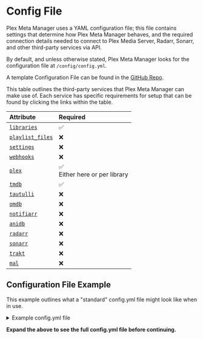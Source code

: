 # Config File

Plex Meta Manager uses a YAML configuration file; this file contains settings that determine how Plex Meta Manager behaves, and the required connection details needed to connect to Plex Media Server, Radarr, Sonarr, and other third-party services via API.

By default, and unless otherwise stated, Plex Meta Manager looks for the configuration file at `/config/config.yml`.

A template Configuration File can be found in the [GitHub Repo](https://github.com/meisnate12/Plex-Meta-Manager/blob/master/config/config.yml.template).

This table outlines the third-party services that Plex Meta Manager can make use of. Each service has specific requirements for setup that can be found by clicking the links within the table.

| Attribute                     | Required                                |
|:------------------------------|:----------------------------------------|
| [`libraries`](libraries)      | &#9989;                                 |
| [`playlist_files`](playlists) | &#10060;                                |
| [`settings`](settings)        | &#10060;                                |
| [`webhooks`](webhooks)        | &#10060;                                |
| [`plex`](plex)                | &#9989; <br/>Either here or per library |
| [`tmdb`](tmdb)                | &#9989;                                 |
| [`tautulli`](tautulli)        | &#10060;                                |
| [`omdb`](omdb)                | &#10060;                                |
| [`notifiarr`](notifiarr)      | &#10060;                                |
| [`anidb`](anidb)              | &#10060;                                |
| [`radarr`](radarr)            | &#10060;                                |
| [`sonarr`](sonarr)            | &#10060;                                |
| [`trakt`](trakt)              | &#10060;                                |
| [`mal`](myanimelist)          | &#10060;                                |

## Configuration File Example

This example outlines what a "standard" config.yml file might look like when in use.

<details>
  <summary>Example config.yml file</summary>

```yaml
## This file is a template remove the .template to use the file

libraries:                       # This is called out once within the config.yml file
  Movies:                        # These are names of libraries in your Plex
    metadata_path:
      - pmm: basic               # This is a file within PMM's defaults folder
      - pmm: imdb                # This is a file within PMM's defaults folder
      # see the wiki for how to use local files, folders, URLs, or files from git
    overlay_path:
      - remove_overlays: false   # Set this to true to remove all overlays
      - pmm: ribbon              # This is a file within PMM's defaults folder
      # see the wiki for how to use local files, folders, URLs, or files from git
  TV Shows:
    metadata_path:
      - pmm: basic               # This is a file within PMM's defaults folder
      - pmm: imdb                # This is a file within PMM's defaults folder
      # see the wiki for how to use local files, folders, URLs, or files from git
    overlay_path:
      - remove_overlays: false   # Set this to true to remove all overlays
      - pmm: ribbon              # This is a file within PMM's defaults folder
      # see the wiki for how to use local files, folders, URLs, or files from git
  Anime:
    metadata_path:
      - pmm: basic               # This is a file within PMM's defaults folder
      - pmm: anilist             # This is a file within PMM's defaults folder
      # see the wiki for how to use local files, folders, URLs, or files from git
  Music:
    metadata_path:
      - file: config/Music.yml   # This is a local file THAT YOU MIGHT CREATE
playlist_files:
  - pmm: playlist                # This is a file within PMM's defaults folder
  # see the wiki for how to use local files, folders, URLs, or files from git
settings:
  cache: true
  cache_expiration: 60
  asset_directory: config/assets
  asset_folders: true
  asset_depth: 0
  create_asset_folders: false
  prioritize_assets: false
  dimensional_asset_rename: false
  download_url_assets: false
  show_missing_season_assets: false
  show_missing_episode_assets: false
  show_asset_not_needed: true
  sync_mode: append
  minimum_items: 1
  default_collection_order:
  delete_below_minimum: true
  delete_not_scheduled: false
  run_again_delay: 2
  missing_only_released: false
  only_filter_missing: false
  show_unmanaged: true
  show_filtered: false
  show_options: false
  show_missing: true
  show_missing_assets: true
  save_report: false
  tvdb_language: eng
  ignore_ids:
  ignore_imdb_ids:
  item_refresh_delay: 0
  playlist_sync_to_user: all
  playlist_exclude_user: 
  playlist_report: false
  verify_ssl: true
  custom_repo:
  check_nightly: false
webhooks:                        # Can be individually specified per library as well
  error:
  version:
  run_start:
  run_end:
  changes:
plex:                            # Can be individually specified per library as well; REQUIRED for the script to run
  url: http://192.168.1.12:32400
  token: ####################
  timeout: 60
  clean_bundles: false
  empty_trash: false
  optimize: false
tmdb:                            # REQUIRED for the script to run
  apikey: ################################
  language: en
tautulli:                        # Can be individually specified per library as well
  url: http://192.168.1.12:8181
  apikey: ################################
omdb:
  apikey: ########
  cache_expiration: 60
mdblist:
  apikey: #########################
  cache_expiration: 60
notifiarr:
  apikey: ####################################
anidb:                           # Not required for AniDB builders unless you want mature content
  username: ######
  password: ######
radarr:                          # Can be individually specified per library as well
  url: http://192.168.1.12:7878
  token: ################################
  add_missing: false
  add_existing: false
  root_folder_path: S:/Movies
  monitor: true
  availability: announced
  quality_profile: HD-1080p
  tag:
  search: false
  radarr_path:
  plex_path:
sonarr:                          # Can be individually specified per library as well
  url: http://192.168.1.12:8989
  token: ################################
  add_missing: false
  add_existing: false
  root_folder_path: "S:/TV Shows"
  monitor: all
  quality_profile: HD-1080p
  language_profile: English
  series_type: standard
  season_folder: true
  tag:
  search: false
  cutoff_search: false
  sonarr_path:
  plex_path:
trakt:
  client_id: ####################
  client_secret: ####################
  pin:
  authorization:
    # everything below is autofilled by the script
    access_token:
    token_type:
    expires_in:
    refresh_token:
    scope: public
    created_at:
mal:
  client_id: ####################
  client_secret: ####################
  authorization:
    # everything below is autofilled by the script
    access_token:
    token_type:
    expires_in:
    refresh_token:
```
</details>

**Expand the above to see the full config.yml file before continuing.**
<br/>
